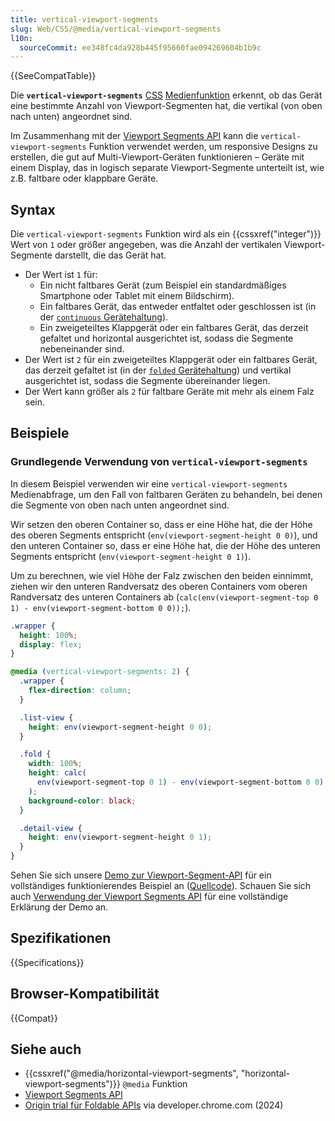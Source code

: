 ```yaml
---
title: vertical-viewport-segments
slug: Web/CSS/@media/vertical-viewport-segments
l10n:
  sourceCommit: ee348fc4da928b445f95660fae094269604b1b9c
---
```


{{SeeCompatTable}}

Die **`vertical-viewport-segments`** [CSS](/de/docs/Web/CSS) [Medienfunktion](/de/docs/Web/CSS/@media#media_features) erkennt, ob das Gerät eine bestimmte Anzahl von Viewport-Segmenten hat, die vertikal (von oben nach unten) angeordnet sind.

Im Zusammenhang mit der [Viewport Segments API](/de/docs/Web/API/Viewport_segments_API) kann die `vertical-viewport-segments` Funktion verwendet werden, um responsive Designs zu erstellen, die gut auf Multi-Viewport-Geräten funktionieren – Geräte mit einem Display, das in logisch separate Viewport-Segmente unterteilt ist, wie z.B. faltbare oder klappbare Geräte.

## Syntax

Die `vertical-viewport-segments` Funktion wird als ein {{cssxref("integer")}} Wert von `1` oder größer angegeben, was die Anzahl der vertikalen Viewport-Segmente darstellt, die das Gerät hat.

- Der Wert ist `1` für:
  - Ein nicht faltbares Gerät (zum Beispiel ein standardmäßiges Smartphone oder Tablet mit einem Bildschirm).
  - Ein faltbares Gerät, das entweder entfaltet oder geschlossen ist (in der [`continuous` Gerätehaltung](/de/docs/Web/API/Device_Posture_API#continuous)).
  - Ein zweigeteiltes Klappgerät oder ein faltbares Gerät, das derzeit gefaltet und horizontal ausgerichtet ist, sodass die Segmente nebeneinander sind.
- Der Wert ist `2` für ein zweigeteiltes Klappgerät oder ein faltbares Gerät, das derzeit gefaltet ist (in der [`folded` Gerätehaltung](/de/docs/Web/API/Device_Posture_API#folded)) und vertikal ausgerichtet ist, sodass die Segmente übereinander liegen.
- Der Wert kann größer als `2` für faltbare Geräte mit mehr als einem Falz sein.

## Beispiele

### Grundlegende Verwendung von `vertical-viewport-segments`

In diesem Beispiel verwenden wir eine `vertical-viewport-segments` Medienabfrage, um den Fall von faltbaren Geräten zu behandeln, bei denen die Segmente von oben nach unten angeordnet sind.

Wir setzen den oberen Container so, dass er eine Höhe hat, die der Höhe des oberen Segments entspricht (`env(viewport-segment-height 0 0)`), und den unteren Container so, dass er eine Höhe hat, die der Höhe des unteren Segments entspricht (`env(viewport-segment-height 0 1)`).

Um zu berechnen, wie viel Höhe der Falz zwischen den beiden einnimmt, ziehen wir den unteren Randversatz des oberen Containers vom oberen Randversatz des unteren Containers ab (`calc(env(viewport-segment-top 0 1) - env(viewport-segment-bottom 0 0));`).

```css
.wrapper {
  height: 100%;
  display: flex;
}

@media (vertical-viewport-segments: 2) {
  .wrapper {
    flex-direction: column;
  }

  .list-view {
    height: env(viewport-segment-height 0 0);
  }

  .fold {
    width: 100%;
    height: calc(
      env(viewport-segment-top 0 1) - env(viewport-segment-bottom 0 0)
    );
    background-color: black;
  }

  .detail-view {
    height: env(viewport-segment-height 0 1);
  }
}
```

Sehen Sie sich unsere [Demo zur Viewport-Segment-API](https://mdn.github.io/dom-examples/viewport-segments-api/) für ein vollständiges funktionierendes Beispiel an ([Quellcode](https://github.com/mdn/dom-examples/tree/main/viewport-segments-api)). Schauen Sie sich auch [Verwendung der Viewport Segments API](/de/docs/Web/API/Viewport_segments_API/Using) für eine vollständige Erklärung der Demo an.

## Spezifikationen

{{Specifications}}

## Browser-Kompatibilität

{{Compat}}

## Siehe auch

- {{cssxref("@media/horizontal-viewport-segments", "horizontal-viewport-segments")}} `@media` Funktion
- [Viewport Segments API](/de/docs/Web/API/Viewport_segments_API)
- [Origin trial für Foldable APIs](https://developer.chrome.com/blog/foldable-apis-ot) via developer.chrome.com (2024)
